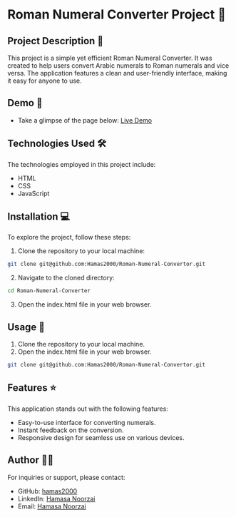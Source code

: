 # Roman Numeral Converter Project 🚀

## Project Description 📝

This project is a simple yet efficient Roman Numeral Converter. It was created to help users convert Arabic numerals to Roman numerals and vice versa. The application features a clean and user-friendly interface, making it easy for anyone to use.

## Demo 📸

- Take a glimpse of the page below: 
[Live Demo](https://hamas2000.github.io/Roman-Numeral-Convertor/)

## Technologies Used 🛠️

The technologies employed in this project include:

- HTML
- CSS
- JavaScript

## Installation 💻

To explore the project, follow these steps:

1. Clone the repository to your local machine:

```bash
git clone git@github.com:Hamas2000/Roman-Numeral-Convertor.git
```

2. Navigate to the cloned directory:

```bash
cd Roman-Numeral-Converter
```

3. Open the index.html file in your web browser.

## Usage 🎯

1. Clone the repository to your local machine.
2. Open the index.html file in your web browser.

```bash
git clone git@github.com:Hamas2000/Roman-Numeral-Convertor.git
```

## Features ⭐

This application stands out with the following features:

- Easy-to-use interface for converting numerals.
- Instant feedback on the conversion.
- Responsive design for seamless use on various devices.

## Author 👩‍💻

For inquiries or support, please contact:

- GitHub: [hamas2000](https://github.com/Hamas2000)
- LinkedIn: [Hamasa Noorzai](http://www.linkedin.com/in/hamasa-noorzai-6787a6196)
- Email: [Hamasa Noorzai](mailto:hamasa.noorzai2000@gmail.com)